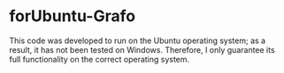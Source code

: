 # forUbuntu-Grafo
 This code was developed to run on the Ubuntu operating system; as a result, it has not been tested on Windows. Therefore, I only guarantee its full functionality on the correct operating system.
